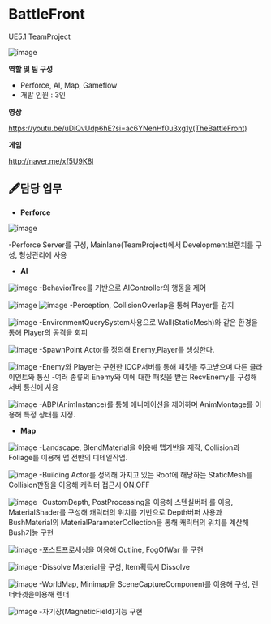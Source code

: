 # BattleFront
UE5.1 TeamProject

![image](https://github.com/ckdlscjs/BattleFront/assets/41976800/c95220f4-b9c7-4321-81fb-a268319fc99d)

**역할 및 팀 구성**
- Perforce, AI, Map, Gameflow
- 개발 인원 : 3인

**영상**

https://youtu.be/uDiQvUdp6hE?si=ac6YNenHf0u3xg1y(TheBattleFront)

**게임**

http://naver.me/xf5U9K8l

## 🖋️담당 업무

- **Perforce**

![image](https://github.com/ckdlscjs/BattleFront/assets/41976800/2b433f0f-ec87-4f03-bbbd-e638efa8e825)

-Perforce Server를 구성, Mainlane(TeamProject)에서 Development브랜치를 구성, 형상관리에 사용

- **AI**

![image](https://github.com/ckdlscjs/BattleFront/assets/41976800/d40d33f9-8fcb-4ce5-9e03-3297a5d48b83)
-BehaviorTree를 기반으로 AIController의 행동을 제어

![image](https://github.com/ckdlscjs/BattleFront/assets/41976800/47c14707-249a-432c-9afe-d524b83b5f22)
![image](https://github.com/ckdlscjs/BattleFront/assets/41976800/e8437590-66d8-4dc7-b810-7877343c0e1b)
-Perception, CollisionOverlap을 통해 Player를 감지

![image](https://github.com/ckdlscjs/BattleFront/assets/41976800/c1f0edb1-ddc4-4a46-9602-88bb28ece27b)
-EnvironmentQuerySystem사용으로 Wall(StaticMesh)와 같은 환경을 통해 Player의 공격을 회피

![image](https://github.com/ckdlscjs/BattleFront/assets/41976800/3a357c40-5e94-4808-a631-26d2fb5dcaa9)
-SpawnPoint Actor를 정의해 Enemy,Player를 생성한다.

![image](https://github.com/ckdlscjs/BattleFront/assets/41976800/95ac57f8-70e5-4609-bb67-83ef3cbf6852)
-Enemy와 Player는 구현한 IOCP서버를 통해 패킷을 주고받으며 다른 클라이언트와 통신
-여러 종류의 Enemy와 이에 대한 패킷을 받는 RecvEnemy를 구성해 서버 통신에 사용

![image](https://github.com/ckdlscjs/BattleFront/assets/41976800/33fd816f-d046-4bea-95b0-2eb57b3f70be)
-ABP(AnimInstance)를 통해 애니메이션을 제어하며 AnimMontage를 이용해 특정 상태를 지정.

- **Map**

![image](https://github.com/ckdlscjs/BattleFront/assets/41976800/8be36fde-659c-4fd3-aedc-bf10f3ba47af)
-Landscape, BlendMaterial을 이용해 맵기반을 제작, Collision과 Foliage를 이용해 맵 전반의 디테일작업.

![image](https://github.com/ckdlscjs/BattleFront/assets/41976800/d69c2adc-ae7b-4440-95ba-3e35f3d7c8eb)
-Building Actor를 정의해 가지고 있는 Roof에 해당하는 StaticMesh를 Collision판정을 이용해 캐릭터 접근시 ON,OFF

![image](https://github.com/ckdlscjs/BattleFront/assets/41976800/b01479d9-24db-45db-8b44-ef0ae7b7d786)
-CustomDepth, PostProcessing을 이용해 스텐실버퍼 를 이용, MaterialShader를 구성해 캐릭터의 위치를 기반으로 Depth버퍼 사용과 
BushMaterial의 MaterialParameterCollection을 통해 캐릭터의 위치를 계산해 Bush기능 구현

![image](https://github.com/ckdlscjs/BattleFront/assets/41976800/da8d5220-caa1-49e2-9c3a-4ddb4c960af3)
-포스트프로세싱을 이용해 Outline, FogOfWar 를 구현

![image](https://github.com/ckdlscjs/BattleFront/assets/41976800/9e6f3a2d-fc6e-4be1-b09b-21aa741853a2)
-Dissolve Material을 구성, Item획득시 Dissolve

![image](https://github.com/ckdlscjs/BattleFront/assets/41976800/6a8ebb12-94fa-49f6-bb99-3ed495aca59d)
-WorldMap, Minimap을 SceneCaptureComponent를 이용해 구성, 렌더타겟을이용해 렌더

![image](https://github.com/ckdlscjs/BattleFront/assets/41976800/719e27b6-d1bc-406c-ad3a-8f657f7d792d)
-자기장(MagneticField)기능 구현
